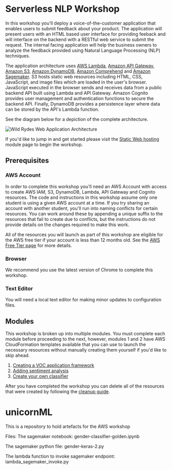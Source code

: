 # Serverless NLP Workshop

In this workshop you'll deploy a voice-of-the-customer application that enables users to submit feedback about your product. The application will present users with an HTML based user interface for providing feeback and will interface on the backend with a RESTful web service to submit the request. The internal facing application will help the business owners to analyze the feedback provided using Natural Language Processing (NLP) techniques.

The application architecture uses [AWS Lambda](https://aws.amazon.com/lambda/), [Amazon API Gateway](https://aws.amazon.com/api-gateway/), [Amazon S3](https://aws.amazon.com/s3/), [Amazon DynamoDB](https://aws.amazon.com/dynamodb/), [Amazon Comprehend](https://aws.amazon.com/comprehend/) and [Amazon Sagemaker](https://aws.amazon.com/sagemaker/). S3 hosts static web resources including HTML, CSS, JavaScript, and image files which are loaded in the user's browser. JavaScript executed in the browser sends and receives data from a public backend API built using Lambda and API Gateway. Amazon Cognito provides user management and authentication functions to secure the backend API. Finally, DynamoDB provides a  persistence layer where data can be stored by the API's Lambda function.

See the diagram below for a depiction of the complete architecture.

![Wild Rydes Web Application Architecture](images/wildrydes-complete-architecture.png)

If you'd like to jump in and get started please visit the [Static Web hosting](1_StaticWebHosting) module page to begin the workshop.

## Prerequisites

### AWS Account

In order to complete this workshop you'll need an AWS Account with access to create AWS IAM, S3, DynamoDB, Lambda, API Gateway and Cognito resources. The code and instructions in this workshop assume only one student is using a given AWS account at a time. If you try sharing an account with another student, you'll run into naming conflicts for certain resources. You can work around these by appending a unique suffix to the resources that fail to create due to conflicts, but the instructions do not provide details on the changes required to make this work.

All of the resources you will launch as part of this workshop are eligible for the AWS free tier if your account is less than 12 months old. See the [AWS Free Tier page](https://aws.amazon.com/free/) for more details.

### Browser

We recommend you use the latest version of Chrome to complete this workshop.

### Text Editor

You will need a local text editor for making minor updates to configuration files.

## Modules

This workshop is broken up into multiple modules. You must complete each module before proceeding to the next, however, modules 1 and 2 have AWS CloudFormation templates available that you can use to launch the necessary resources without manually creating them yourself if you'd like to skip ahead.

1. [Creating a VOC application framework](1_StaticWebHosting)
2. [Adding sentiment analysis](2_UserManagement)
3. [Create your own classifier](3_ServerlessBackend)

After you have completed the workshop you can delete all of the resources that were created by following the [cleanup guide](9_CleanUp).

# unicornML

This is a repository to hold artefacts for the AWS workshop

Files:
The sagemaker notebook: gender-classifier-golden.ipynb

The sagemaker python file: gender-keras-2.py

The lambda function to invoke sagemaker endpoint: lambda_sagemaker_invoke.py
